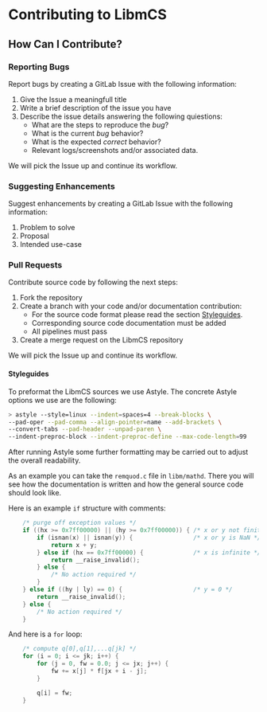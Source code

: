 # Contributing to LibmCS

## How Can I Contribute?

### Reporting Bugs

Report bugs by creating a GitLab Issue with the following information:

1. Give the Issue a meaningfull title
2. Write a brief description of the issue you have
3. Describe the issue details answering the following quiestions:
    - What are the steps to reproduce the *bug*?
    - What is the current *bug* behavior?
    - What is the expected *correct* behavior?
    - Relevant logs/screenshots and/or associated data.

We will pick the Issue up and continue its workflow.

### Suggesting Enhancements

Suggest enhancements by creating a GitLab Issue with the following information:

1. Problem to solve
2. Proposal
3. Intended use-case

### Pull Requests

Contribute source code by following the next steps:

1. Fork the repository
2. Create a branch with your code and/or documentation contribution:
    - For the source code format please read the section [Styleguides](#styleguides).
    - Corresponding source code documentation must be added
    - All pipelines must pass
3. Create a merge request on the LibmCS repository

We will pick the Issue up and continue its workflow.

#### Styleguides

To preformat the LibmCS sources we use Astyle. The concrete Astyle options we use are the following:

```sh
> astyle --style=linux --indent=spaces=4 --break-blocks \
--pad-oper --pad-comma --align-pointer=name --add-brackets \
--convert-tabs --pad-header --unpad-paren \
--indent-preproc-block --indent-preproc-define --max-code-length=99
```

After running Astyle some further formatting may be carried out to adjust the overall readability.

As an example you can take the `remquod.c` file in `libm/mathd`. There you
will see how the documentation is written and how the general source code
should look like.

Here is an example `if` structure with comments:

```c
    /* purge off exception values */
    if ((hx >= 0x7ff00000) || (hy >= 0x7ff00000)) { /* x or y not finite */
        if (isnan(x) || isnan(y)) {                 /* x or y is NaN */
            return x + y;
        } else if (hx == 0x7ff00000) {              /* x is infinite */
            return __raise_invalid();
        } else {
            /* No action required */
        }
    } else if ((hy | ly) == 0) {                    /* y = 0 */
        return __raise_invalid();
    } else {
        /* No action required */
    }
```

And here is a `for` loop:

```c
    /* compute q[0],q[1],...q[jk] */
    for (i = 0; i <= jk; i++) {
        for (j = 0, fw = 0.0; j <= jx; j++) {
            fw += x[j] * f[jx + i - j];
        }

        q[i] = fw;
    }
```
